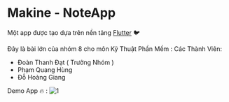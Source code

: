 # Makine - NoteApp

Một app được tạo dựa trên nền tảng [Flutter](https://flutter.dev/) 🐦

Đây là bài lớn của nhóm 8 cho môn Kỹ Thuật Phần Mềm :
Các Thành Viên:
  - Đoàn Thanh Đạt ( Trưởng Nhóm )
  - Phạm Quang Hùng
  - Đỗ Hoàng Giang

Demo App 🔥 :
![1](https://github.com/datthanhdoan/makine/assets/90030004/9b6d60ec-3fee-4d3d-be7d-2cf4f4b2d3ee)
